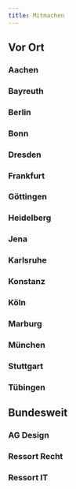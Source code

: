 ```yaml
---
title: Mitmachen
---
```

## Vor Ort
### Aachen
### Bayreuth
### Berlin
### Bonn
### Dresden
### Frankfurt
### Göttingen
### Heidelberg
### Jena
### Karlsruhe
### Konstanz
### Köln
### Marburg
### München
### Stuttgart
### Tübingen

<sog-map></sog-map>

## Bundesweit

### AG Design
### Ressort Recht
### Ressort IT